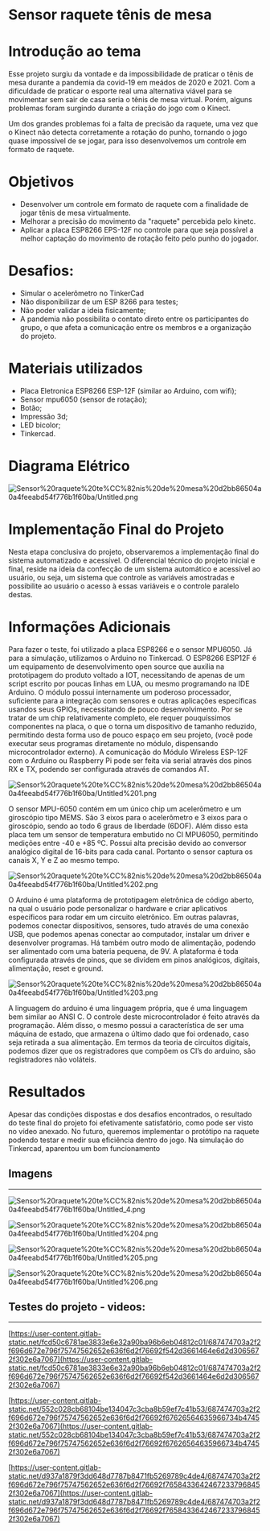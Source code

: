 # Sensor raquete tênis de mesa

# Introdução ao tema

Esse projeto surgiu da vontade e da impossibilidade de praticar o tênis de mesa durante a pandemia da covid-19 em meádos de 2020 e 2021. Com a dificuldade de praticar o esporte real uma alternativa viável para se movimentar sem sair de casa seria o tênis de mesa virtual. Porém, alguns problemas foram surgindo durante a criação do jogo com o Kinect.

Um dos grandes problemas foi a falta de precisão da raquete, uma vez que o Kinect não detecta corretamente a rotação do punho, tornando o jogo quase impossível de se jogar, para isso desenvolvemos um controle em formato de raquete.

# Objetivos

- Desenvolver um controle em formato de raquete com a finalidade de jogar tênis de mesa virtualmente.
- Melhorar a precisão do movimento da "raquete" percebida pelo kinetc.
- Aplicar a placa ESP8266 EPS-12F no controle para que seja possível a melhor captação do movimento de rotação feito pelo punho do jogador.

# Desafios:

- Simular o acelerômetro no TinkerCad
- Não disponibilizar de um ESP 8266 para testes;
- Não poder validar a ideia fisicamente;
- A pandemia não possibilita o contato direto entre os participantes do grupo, o que afeta a comunicação entre os membros e a organização do projeto.

# Materiais utilizados

- Placa Eletronica ESP8266 ESP-12F (similar ao Arduino, com wifi);
- Sensor mpu6050 (sensor de rotação);
- Botão;
- Impressão 3d;
- LED bicolor;
- Tinkercad.

# Diagrama Elétrico

![Sensor%20raquete%20te%CC%82nis%20de%20mesa%20d2bb86504a0a4feeabd54f776b1f60ba/Untitled.png](Sensor%20raquete%20te%CC%82nis%20de%20mesa%20d2bb86504a0a4feeabd54f776b1f60ba/Untitled.png)

# Implementação Final do Projeto

Nesta etapa conclusiva do projeto, observaremos a implementação final do sistema
automatizado e acessível. O diferencial técnico do projeto inicial e final, reside na ideia da
confecção de um sistema automático e acessível ao usuário, ou seja, um sistema que controle
as variáveis amostradas e possibilite ao usuário o acesso à essas variáveis e o controle paralelo
destas.

# Informações Adicionais

Para fazer o teste, foi utilizado a placa ESP8266 e o sensor MPU6050. Já para a simulação, utilizamos o Arduino no Tinkercad.
O ESP8266 ESP12F é um equipamento de desenvolvimento open source que auxilia na prototipagem do produto voltado a IOT, necessitando de apenas de um script escrito por poucas linhas em LUA, ou mesmo programando na IDE Arduino.
O módulo possui internamente um poderoso processador, suficiente para a integração com sensores e outras aplicações específicas usandos seus GPIOs, necessitando de pouco desenvolvimento. Por se tratar de um chip relativamente completo, ele requer pouquíssimos componentes na placa, o que o torna um dispositivo de tamanho reduzido, permitindo desta forma uso de pouco espaço em seu projeto, (você pode executar seus programas diretamente no módulo, dispensando microcontrolador externo). A comunicação do Módulo Wireless ESP-12F com o Arduino ou Raspberry Pi pode ser feita via serial através dos pinos RX e TX, podendo ser configurada através de comandos AT.

![Sensor%20raquete%20te%CC%82nis%20de%20mesa%20d2bb86504a0a4feeabd54f776b1f60ba/Untitled%201.png](Sensor%20raquete%20te%CC%82nis%20de%20mesa%20d2bb86504a0a4feeabd54f776b1f60ba/Untitled%201.png)

O sensor MPU-6050 contém em um único chip um acelerômetro e um giroscópio tipo MEMS. São 3 eixos para o acelerômetro e 3 eixos para o giroscópio, sendo ao todo 6 graus de liberdade (6DOF). Além disso esta placa tem um sensor de temperatura embutido no CI MPU6050, permitindo medições entre -40 e +85 ºC. Possui alta precisão devido ao conversor analógico digital de 16-bits para cada canal. Portanto o sensor captura os canais X, Y e Z ao mesmo tempo.

![Sensor%20raquete%20te%CC%82nis%20de%20mesa%20d2bb86504a0a4feeabd54f776b1f60ba/Untitled%202.png](Sensor%20raquete%20te%CC%82nis%20de%20mesa%20d2bb86504a0a4feeabd54f776b1f60ba/Untitled%202.png)

O Arduino é uma plataforma de prototipagem eletrônica de código aberto, na qual o usuário pode personalizar o hardware e criar aplicativos específicos para rodar em um circuito eletrônico. Em outras palavras, podemos conectar dispositivos, sensores, tudo através de uma conexão USB, que podemos apenas conectar ao computador, instalar um driver e desenvolver programas. Há também outro modo de alimentação, podendo ser alimentado com uma bateria pequena, de 9V. A plataforma é toda configurada através de pinos, que se dividem em pinos analógicos, digitais, alimentação, reset e ground.

![Sensor%20raquete%20te%CC%82nis%20de%20mesa%20d2bb86504a0a4feeabd54f776b1f60ba/Untitled%203.png](Sensor%20raquete%20te%CC%82nis%20de%20mesa%20d2bb86504a0a4feeabd54f776b1f60ba/Untitled%203.png)

A linguagem do arduino é uma linguagem própria, que é uma linguagem bem similar ao ANSI C. O controle deste microcontrolador é feito através da programação. Além disso, o mesmo possui a característica de ser uma máquina de estado, que armazena o último dado que foi ordenado, caso seja retirada a sua alimentação. Em termos da teoria de circuitos digitais, podemos dizer que os registradores que compõem os CI’s do arduino, são registradores não voláteis.

# Resultados

Apesar das condições dispostas e dos desafios encontrados, o resultado do teste final do projeto foi efetivamente satisfatório, como pode ser visto no vídeo anexado. No futuro, queremos implementar o protótipo na raquete podendo testar e medir sua eficiência dentro do jogo. Na simulação do Tinkercad, aparentou um bom funcionamento

## Imagens

---

![Sensor%20raquete%20te%CC%82nis%20de%20mesa%20d2bb86504a0a4feeabd54f776b1f60ba/Untitled_4.png](Sensor%20raquete%20te%CC%82nis%20de%20mesa%20d2bb86504a0a4feeabd54f776b1f60ba/Untitled_4.png)

![Sensor%20raquete%20te%CC%82nis%20de%20mesa%20d2bb86504a0a4feeabd54f776b1f60ba/Untitled%204.png](Sensor%20raquete%20te%CC%82nis%20de%20mesa%20d2bb86504a0a4feeabd54f776b1f60ba/Untitled%204.png)

![Sensor%20raquete%20te%CC%82nis%20de%20mesa%20d2bb86504a0a4feeabd54f776b1f60ba/Untitled%205.png](Sensor%20raquete%20te%CC%82nis%20de%20mesa%20d2bb86504a0a4feeabd54f776b1f60ba/Untitled%205.png)

![Sensor%20raquete%20te%CC%82nis%20de%20mesa%20d2bb86504a0a4feeabd54f776b1f60ba/Untitled%206.png](Sensor%20raquete%20te%CC%82nis%20de%20mesa%20d2bb86504a0a4feeabd54f776b1f60ba/Untitled%206.png)

## Testes do projeto - videos:

---

[https://user-content.gitlab-static.net/fcd50c6781ae3833e6e32a90ba96b6eb04812c01/687474703a2f2f696d672e796f75747562652e636f6d2f76692f542d3661464e6d2d3065672f302e6a7067](https://user-content.gitlab-static.net/fcd50c6781ae3833e6e32a90ba96b6eb04812c01/687474703a2f2f696d672e796f75747562652e636f6d2f76692f542d3661464e6d2d3065672f302e6a7067)

[https://user-content.gitlab-static.net/552c028cb68104be134047c3cba8b59ef7c41b53/687474703a2f2f696d672e796f75747562652e636f6d2f76692f67626564635966734b47452f302e6a7067](https://user-content.gitlab-static.net/552c028cb68104be134047c3cba8b59ef7c41b53/687474703a2f2f696d672e796f75747562652e636f6d2f76692f67626564635966734b47452f302e6a7067)

[https://user-content.gitlab-static.net/d937a1879f3dd648d7787b8471fb5269789c4de4/687474703a2f2f696d672e796f75747562652e636f6d2f76692f76584336424672337968452f302e6a7067](https://user-content.gitlab-static.net/d937a1879f3dd648d7787b8471fb5269789c4de4/687474703a2f2f696d672e796f75747562652e636f6d2f76692f76584336424672337968452f302e6a7067)